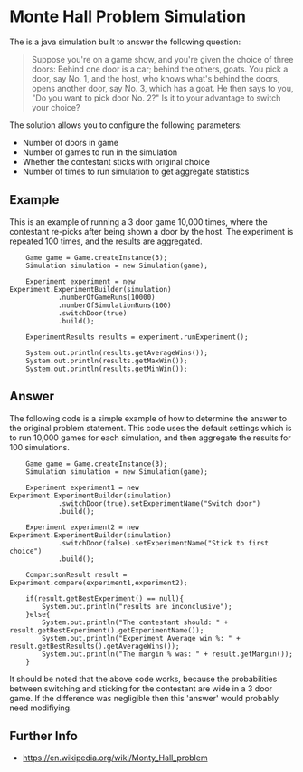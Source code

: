 # Monte Hall Problem Simulation

The is a java simulation built to answer the following question:

>Suppose you're on a game show, and you're given the choice of three doors: Behind one door is a car; behind the others, goats. You pick a door, say No. 1, and the host, who knows what's behind the doors, opens another door, say No. 3, which has a goat. He then says to you, "Do you want to pick door No. 2?" Is it to your advantage to switch your choice?

The solution allows you to configure the following parameters:

- Number of doors in game
- Number of games to run in the simulation
- Whether the contestant sticks with original choice
- Number of times to run simulation to get aggregate statistics

## Example

This is an example of running a 3 door game 10,000 times, where the contestant re-picks after being shown a door by the host.
The experiment is repeated 100 times, and the results are aggregated.

        Game game = Game.createInstance(3);
        Simulation simulation = new Simulation(game);

        Experiment experiment = new Experiment.ExperimentBuilder(simulation)
                .numberOfGameRuns(10000)
                .numberOfSimulationRuns(100)
                .switchDoor(true)
                .build();

        ExperimentResults results = experiment.runExperiment();

        System.out.println(results.getAverageWins());
        System.out.println(results.getMaxWin());
        System.out.println(results.getMinWin());

## Answer

The following code is a simple example of how to determine the answer to the original problem statement. This code uses the default settings which is to run 10,000 games for each simulation, and then aggregate the results for 100 simulations.

        Game game = Game.createInstance(3);
        Simulation simulation = new Simulation(game);

        Experiment experiment1 = new Experiment.ExperimentBuilder(simulation)
                .switchDoor(true).setExperimentName("Switch door")
                .build();

        Experiment experiment2 = new Experiment.ExperimentBuilder(simulation)
                .switchDoor(false).setExperimentName("Stick to first choice")
                .build();

        ComparisonResult result = Experiment.compare(experiment1,experiment2);

        if(result.getBestExperiment() == null){
            System.out.println("results are inconclusive");
        }else{
            System.out.println("The contestant should: " + result.getBestExperiment().getExperimentName());
            System.out.println("Experiment Average win %: " + result.getBestResults().getAverageWins());
            System.out.println("The margin % was: " + result.getMargin());
        }

It should be noted that the above code works, because the probabilities between switching and sticking for the contestant are wide in a 3 door game.
If the difference was negligible then this 'answer' would probably need modifiying.


## Further Info

- https://en.wikipedia.org/wiki/Monty_Hall_problem


